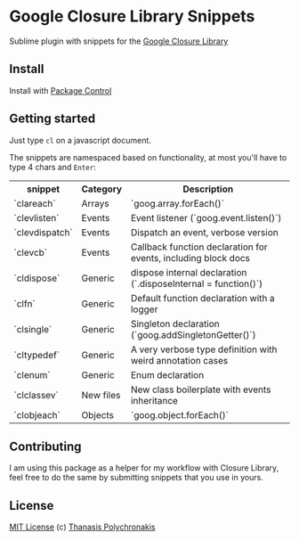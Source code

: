 # Google Closure Library Snippets

Sublime plugin with snippets for the [Google Closure Library](https://developers.google.com/closure/library/)

## Install

Install with [Package Control](http://wbond.net/sublime_packages/package_control)

## Getting started

Just type `cl` on a javascript document.

The snippets are namespaced based on functionality, at most you'll have to type 4 chars and `Enter`:

<table>
  <tr><th>snippet</th><th>Category</th><th>Description</th></tr>
  <tr><td>`clareach`      </td><td>Arrays   </td><td>`goog.array.forEach()`</td></tr>
  <tr><td>`clevlisten`    </td><td>Events   </td><td>Event listener (`goog.event.listen()`)</td></tr>
  <tr><td>`clevdispatch`  </td><td>Events   </td><td>Dispatch an event, verbose version</td></tr>
  <tr><td>`clevcb`        </td><td>Events   </td><td>Callback function declaration for events, including block docs</td></tr>
  <tr><td>`cldispose`     </td><td>Generic  </td><td>dispose internal declaration (`.disposeInternal = function()`)</td></tr>
  <tr><td>`clfn`          </td><td>Generic  </td><td>Default function declaration with a logger</td></tr>
  <tr><td>`clsingle`      </td><td>Generic   </td><td>Singleton declaration (`goog.addSingletonGetter()`)</td></tr>
  <tr><td>`cltypedef`     </td><td>Generic   </td><td>A very verbose type definition with weird annotation cases</td></tr>
  <tr><td>`clenum`        </td><td>Generic   </td><td>Enum declaration</td></tr>
  <tr><td>`clclassev`     </td><td>New files</td><td>New class boilerplate with events inheritance</td></tr>
  <tr><td>`clobjeach`     </td><td>Objects  </td><td>`goog.object.forEach()`</td></tr>
</table>

## Contributing
I am using this package as a helper for my workflow with Closure Library, feel free to do the same by submitting snippets that you use in yours.


## License

[MIT License](http://en.wikipedia.org/wiki/MIT_License)
(c) [Thanasis Polychronakis](https://github.com/thanpolas)
